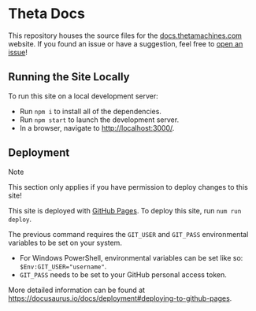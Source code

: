 # Theta Docs
This repository houses the source files for the [docs.thetamachines.com](https://docs.thetamachines.com) website. If you found an issue or have a suggestion, feel free to [open an issue](https://github.com/theta-machines/theta-docs/issues)!

## Running the Site Locally
To run this site on a local development server:
* Run `npm i` to install all of the dependencies.
* Run `npm start` to launch the development server.
* In a browser, navigate to <http://localhost:3000/>.

## Deployment
> [!NOTE]  
> This section only applies if you have permission to deploy changes to this site!

This site is deployed with [GitHub Pages](https://docs.github.com/pages). To deploy this site, run `num run deploy`.

The previous command requires the `GIT_USER` and `GIT_PASS` environmental variables to be set on your system.
* For Windows PowerShell, environmental variables can be set like so: `$Env:GIT_USER="username"`.
* `GIT_PASS` needs to be set to your GitHub personal access token.

More detailed information can be found at <https://docusaurus.io/docs/deployment#deploying-to-github-pages>.
